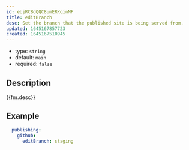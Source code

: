 ```yaml
---
id: eUjRCBdQQC8umERKqinMF
title: editBranch
desc: Set the branch that the published site is being served from.
updated: 1645167857723
created: 1645167510945
---
```


- type: `string`
- default: `main` 
- required: `false`

## Description
{{fm.desc}}

## Example

```yml
  publishing:
    github:
      editBranch: staging
```
